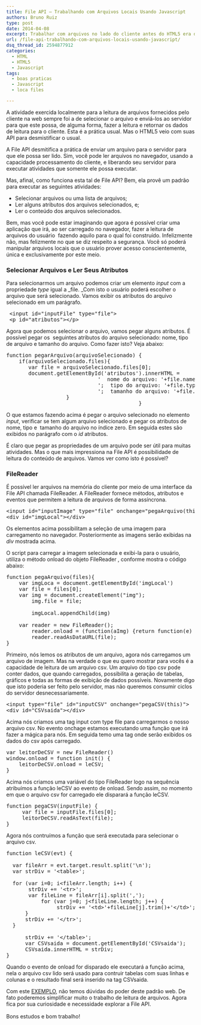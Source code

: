 ```yaml
---
title: File API – Trabalhando com Arquivos Locais Usando Javascript
authors: Bruno Ruiz
type: post
date: 2014-04-08
excerpt: Trabalhar com arquivos no lado do cliente antes do HTML5 era dificultoso e e tinha pouco suporte. Com o File API, agora é possível capturar informações e ler o conteúdo de arquivos usando apenas o navegador por meio do javascript.
url: /file-api-trabalhando-com-arquivos-locais-usando-javascript/
dsq_thread_id: 2594877912
categories:
  - HTML
  - HTML5
  - Javascript
tags:
  - boas praticas
  - Javascript
  - loca files

---
```

A atividade exercida localmente para a leitura de arquivos fornecidos pelo cliente na web sempre foi a de selecionar o arquivo e enviá-los ao servidor para que este possa, de alguma forma, fazer a leitura e retornar os dados de leitura para o cliente. Esta é a prática usual. Mas o HTML5 veio com suas API para desmistificar o usual.

A File API desmitifica a prática de enviar um arquivo para o servidor para que ele possa ser lido. Sim, você pode ler arquivos no navegador, usando a capacidade processamento do cliente, e liberando seu servidor para executar atividades que somente ele possa executar.

Mas, afinal, como funciona esta tal de File API? Bem, ela provê um padrão para executar as seguintes atividades:

  * Selecionar arquivos ou uma lista de arquivos;
  * Ler alguns atributos dos arquivos selecionados, e;
  * Ler o conteúdo dos arquivos selecionados.

Bem, mas você pode estar imaginando que agora é possível criar uma aplicação que irá, ao ser carregado no navegador, fazer a leitura de arquivos do usuário  fazendo aquilo para o qual foi construído. Infelizmente não, mas felizmente no que se diz respeito a segurança. Você só poderá manipular arquivos locais que o usuário prover acesso conscientemente, única e exclusivamente por este meio.

### Selecionar Arquivos e Ler Seus Atributos

Para selecionarmos um arquivo podemos criar um elemento _input_ com a propriedade _type_ igual a _file. _Com isto o usuário poderá escolher o arquivo que será selecionado. Vamos exibir os atributos do arquivo selecionado em um parágrafo.

<pre class="lang-html"> &lt;input id="inputFile" type="file"&gt;
 &lt;p id="atributos"&gt;&lt;/p&gt;</pre>

Agora que podemos selecionar o arquivo, vamos pegar alguns atributos. É possível pegar os  seguintes atributos do arquivo selecionado: nome, tipo de arquivo e tamanho do arquivo. Como fazer isto? Veja abaixo:

<pre class="javascript">function pegarArquivo(arquivoSelecionado) {
	if(arquivoSelecionado.files){
	   var file = arquivoSelecionado.files[0];
	   document.getElementById('atributos').innerHTML =
                             '  nome do arquivo: '+file.name +
                             ';  tipo do arquivo: '+file.type +
                             ';  tamanho do arquivo: '+file.size + ' bytes'
				   }   
                                          }</pre>

O que estamos fazendo acima é pegar o arquivo selecionado no elemento _input_, verificar se tem algum arquivo selecionado e pegar os atributos de nome, tipo e  tamanho do arquivo no índice zero. Em seguida estes são exibidos no parágrafo com o _id_ atributos.

É claro que pegar as propriedades de um arquivo pode ser útil para muitas atividades. Mas o que mais impressiona na File API é possibilidade de leitura do conteúdo de arquivos. Vamos ver como isto é possível?

### FileReader

É possível ler arquivos na memória do cliente por meio de uma interface da File API chamada FileReader. A FileReader fornece métodos, atributos e eventos que permitem a leitura de arquivos de forma assíncrona.

<pre class="lang-html">&lt;input id="inputImage" type="file" onchange="pegaArquivo(this.files)"&gt;
&lt;div id="imgLocal"&gt;&lt;/div&gt;</pre>

Os elementos acima possibilitam a seleção de uma imagem para carregamento no navegador. Posteriormente as imagens serão exibidas na _div_ mostrada acima.

O script para carregar a imagem selecionada e exibi-la para o usuário, utiliza o método onload do objeto FileReader , conforme mostra o código abaixo:

<pre class="javascript">function pegaArquivo(files){
    var imgLoca = document.getElementById('imgLocal')
    var file = files[0];
    var img = document.createElement("img");
        img.file = file;

        imgLocal.appendChild(img)

    var reader = new FileReader();
        reader.onload = (function(aImg) {return function(e) {aImg.src = e.target.result;};})(img);
        reader.readAsDataURL(file);
}</pre>

Primeiro, nós lemos os atributos de um arquivo, agora nós carregamos um arquivo de imagem. Mas na verdade o que eu quero mostrar para vocês é a capacidade de leitura de um arquivo csv. Um arquivo do tipo csv pode conter dados, que quando carregados, possibilita a geração de tabelas, gráficos e todas as formas de exibição de dados possíveis. Novamente digo que isto poderia ser feito pelo servidor, mas não queremos consumir ciclos do servidor desnecessariamente.

<pre class="lang-html">&lt;input type="file" id="inputCSV" onchange="pegaCSV(this)"&gt;
&lt;div id="CSVsaida"&gt;&lt;/div&gt;</pre>

Acima nós criamos uma tag input com type file para carregarmos o nosso arquivo csv. No evento onchage estamos executando uma função que irá fazer a mágica para nós. Em seguida temo uma tag onde serão exibidos os dados do csv após carregado.

<pre class="javascript">var leitorDeCSV = new FileReader()
window.onload = function init() {
    leitorDeCSV.onload = leCSV;
}</pre>

Acima nós criamos uma variável do tipo FileReader logo na sequência atribuímos a função leCSV ao evento de onload. Sendo assim, no momento em que o arquivo csv for carregado ele disparará a função leCSV.

<pre class="javascript">function pegaCSV(inputFile) {
     var file = inputFile.files[0];
     leitorDeCSV.readAsText(file);
}</pre>

Agora nós contruímos a função que será executada para selecionar o arquivo csv.

<pre class="javascript">function leCSV(evt) {

  var fileArr = evt.target.result.split('\n');
  var strDiv = '&lt;table&gt;';

  for (var i=0; i&lt;fileArr.length; i++) {
       strDiv += '&lt;tr&gt;';
       var fileLine = fileArr[i].split(',');
           for (var j=0; j&lt;fileLine.length; j++) {
                strDiv += '&lt;td&gt;'+fileLine[j].trim()+'&lt;/td&gt;';
      }
      strDiv += '&lt;/tr&gt;';
  }

      strDiv += '&lt;/table&gt;';
      var CSVsaida = document.getElementById('CSVsaida');
      CSVsaida.innerHTML = strDiv;
}</pre>

Quando o evento de onload for disparado ele executará a função acima, nela o arquivo csv lido será usado para contruir tabelas com suas linhas e colunas e o resultado final será inserido na tag CSVsaida.

Com este <a title="CSV File API" href="https://jsfiddle.net/bruiz/273dC/3/embedded/result/" target="_blank">EXEMPLO</a>, não temos dúvidas do poder deste padrão web. De fato poderemos simplificar muito o trabalho de leitura de arquivos. Agora fica por sua curiosidade e necessidade explorar a File API.

<span style="line-height: 1.5em">Bons estudos e bom trabalho!</span>